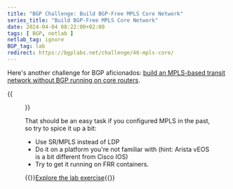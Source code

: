 ```yaml
---
title: "BGP Challenge: Build BGP-Free MPLS Core Network"
series_title: "Build BGP-Free MPLS Core Network"
date: 2024-04-04 08:22:00+02:00
tags: [ BGP, netlab ]
netlab_tag: ignore
BGP_tag: lab
redirect: https://bgplabs.net/challenge/40-mpls-core/
---
```

Here's another challenge for BGP aficionados: [build an MPLS-based transit network without BGP running on core routers](https://bgplabs.net/challenge/40-mpls-core/).

{{<figure src="https://bgplabs.net/challenge/topology-mpls-core.png">}}

That should be an easy task if you configured MPLS in the past, so try to spice it up a bit:

* Use SR/MPLS instead of LDP
* Do it on a platform you're not familiar with (hint: Arista vEOS is a bit different from Cisco IOS)
* Try to get it running on FRR containers.

{{<jump>}}[Explore the lab exercise](https://bgplabs.net/challenge/40-mpls-core/){{</jump>}}
